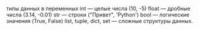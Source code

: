 типы данных в переменных 
int — целые числа (10, -5)
float — дробные числа (3.14, -0.01)
str — строки ("Привет", 'Python')
bool — логические значения (True, False)
list, tuple, dict, set — сложные структуры данных.
